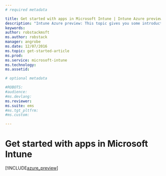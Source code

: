 ```yaml
---
# required metadata

title: Get started with apps in Microsoft Intune | Intune Azure preview | Microsoft Docs
description: "Intune Azure preview: This topic gives you some introductory information you'll need to know before you start working with apps in Intune."
keywords:
author: robstackmsftms.author: robstack
manager: angrobe
ms.date: 12/07/2016
ms.topic: get-started-article
ms.prod:
ms.service: microsoft-intune
ms.technology:
ms.assetid:

# optional metadata

#ROBOTS:
#audience:
#ms.devlang:
ms.reviewer:
ms.suite: ems
#ms.tgt_pltfrm:
#ms.custom:

---
```


# Get started with apps in Microsoft Intune


[!INCLUDE[azure_preview](../includes/azure_preview.md)]
